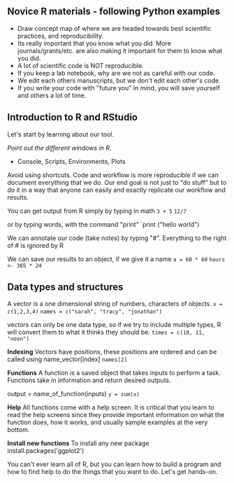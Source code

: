Novice R materials - following Python examples
--------------------------------------------------

* Draw concept map of where we are headed towards best scientific practices, and reproducibility.
* Its really important that you know what you did. More journals/grants/etc. are also making it important for them to know what you did.
* A lot of scientific code is NOT reproducible.
* If you keep a lab notebook, why are we not as careful with our code. 
* We edit each others manuscripts, but we don't edit each other's code. 
* If you write your code with "future you" in mind, you will save yourself and others a lot of time.

Introduction to R and RStudio
--------------------------------
Let's start by learning about our tool. 

_Point out the different windows in R._ 
* Console, Scripts, Environments, Plots

Avoid using shortcuts. 
Code and workflow is more reproducible if we can document everything that we do.
Our end goal is not just to "do stuff" but to do it in a way that anyone can easily and exactly replicate our workflow and results.

You can get output from R simply by typing in math
`3 + 5`
`12/7`

or by typing words, with the command "print"
`print ("hello world")

We can annotate our code (take notes) by typing "#". Everything to the right of # is ignored by R

We can save our results to an object, if we give it a name
`a = 60 * 60`
`hours <- 365 * 24`

Data types and structures
----------------------------
A vector is a one dimensional string of numbers, characters of objects. 
`x = c(1,2,3,4)`
`names = c("sarah", "tracy", "jonathan")`

vectors can only be one data type, so if we try to include multiple types, 
R will convert them to what it thinks they should be.
`times = c(10, 11, "noon")`

__Indexing__
Vectors have positions, these positions are ordered and can be called using name_vector[index]
`names[2]`

__Functions__
A function is a saved object that takes inputs to perform a task. 
Functions take in information and return desired outputs.

output = name_of_function(inputs)
`y = sum(x)`

__Help__
All functions come with a help screen. 
It is critical that you learn to read the help screens since they provide important information on what the function does, 
how it works, and usually sample examples at the very bottom.

__Install new functions__
To install any new package install.packages('ggplot2')

You can't ever learn all of R, but you can learn how to build a program and how to find help
to do the things that you want to do. Let's get hands-on.